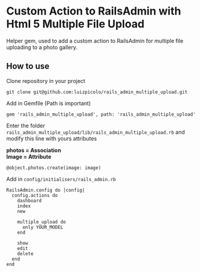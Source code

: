 # Custom Action to RailsAdmin with Html 5 Multiple File Upload

Helper gem, used to add a custom action to RailsAdmin for multiple file uploading to a photo gallery.

## How to use

Clone repository in your project    

    git clone git@github.com:luizpicolo/rails_admin_multiple_upload.git

Add in Gemfile (Path is important)

    gem 'rails_admin_multiple_upload', path: 'rails_admin_multiple_upload'

Enter the folder `rails_admin_multiple_upload/lib/rails_admin_multiple_upload.rb` and modify this line with yours attributes

**photos = Association**        
**Image = Attribute**

    @object.photos.create(image: image)

Add in `config/initialisers/rails_admin.rb`

    RailsAdmin.config do |config|
      config.actions do
        dashboard
        index
        new

        multiple_upload do
          only YOUR_MODEL
        end

        show
        edit
        delete
      end
    end
